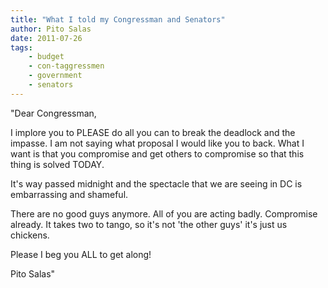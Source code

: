 ```yaml
---
title: "What I told my Congressman and Senators"
author: Pito Salas
date: 2011-07-26
tags:
    - budget
    - con-taggressmen
    - government
    - senators
---
```




"Dear Congressman,

I implore you to PLEASE do all you can to break the deadlock and the impasse.
I am not saying what proposal I would like you to back. What I want is that
you compromise and get others to compromise so that this thing is solved
TODAY.

It's way passed midnight and the spectacle that we are seeing in DC is
embarrassing and shameful.

There are no good guys anymore. All of you are acting badly. Compromise
already. It takes two to tango, so it's not 'the other guys' it's just us
chickens.

Please I beg you ALL to get along!

Pito Salas"


